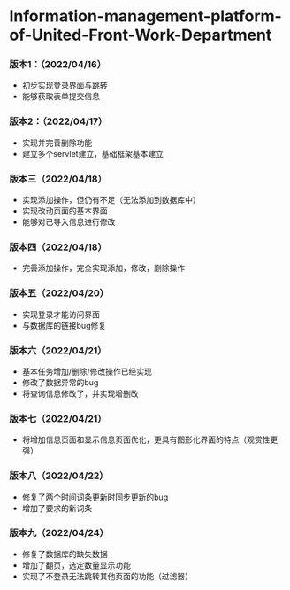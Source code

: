 # Information-management-platform-of-United-Front-Work-Department

### 版本1：（2022/04/16）

* 初步实现登录界面与跳转
* 能够获取表单提交信息

### 版本2：（2022/04/17）

* 实现并完善删除功能
* 建立多个servlet建立，基础框架基本建立


### 版本三（2022/04/18）

* 实现添加操作，但仍有不足（无法添加到数据库中）
* 实现改动页面的基本界面
* 能够对已导入信息进行修改

### 版本四（2022/04/18）

* 完善添加操作，完全实现添加，修改，删除操作

### 版本五（2022/04/20）

* 实现登录才能访问界面
* 与数据库的链接bug修复

### 版本六（2022/04/21）

* 基本任务增加/删除/修改操作已经实现
* 修改了数据异常的bug
* 将查询信息修改了，并实现增删改

### 版本七（2022/04/21）

* 将增加信息页面和显示信息页面优化，更具有图形化界面的特点（观赏性更强）

### 版本八（2022/04/22）

* 修复了两个时间词条更新时同步更新的bug
* 增加了要求的新词条

### 版本九（2022/04/24）

* 修复了数据库的缺失数据
* 增加了翻页，选定数量显示功能
* 实现了不登录无法跳转其他页面的功能（过滤器）